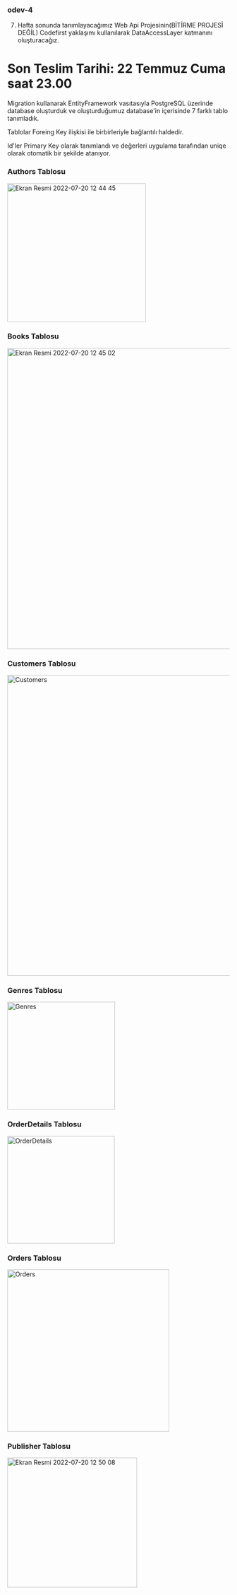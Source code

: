 ### odev-4
7. Hafta sonunda tanımlayacağımız Web Api Projesinin(BİTİRME PROJESİ DEĞİL) Codefirst yaklaşımı kullanılarak DataAccessLayer katmanını oluşturacağız. 
# Son Teslim Tarihi: 22 Temmuz Cuma saat 23.00



Migration kullanarak EntityFramework vasıtasıyla PostgreSQL üzerinde database oluşturduk ve oluşturduğumuz database'in içerisinde 7 farklı tablo tanımladık. 

Tablolar Foreing Key ilişkisi ile birbirleriyle bağlantılı haldedir.

Id'ler Primary Key olarak tanımlandı ve değerleri uygulama tarafından uniqe olarak otomatik bir şekilde atanıyor.
       
### Authors Tablosu
       
<img width="314" alt="Ekran Resmi 2022-07-20 12 44 45" src="https://user-images.githubusercontent.com/105243448/179958745-9aae6352-9048-4ed5-8472-aa3f6e63d5a8.png">

### Books Tablosu

<img width="681" alt="Ekran Resmi 2022-07-20 12 45 02" src="https://user-images.githubusercontent.com/105243448/179959117-b4cbfc09-c26b-4f93-8e00-43f68d0f258c.png">

### Customers Tablosu
   
<img width="681" alt="Customers" src="https://user-images.githubusercontent.com/105243448/179959251-d830188d-f486-4d08-8bcd-d44b949059b6.png">
   
### Genres Tablosu
   
<img width="244" alt="Genres" src="https://user-images.githubusercontent.com/105243448/179959326-e6c9d6f5-c1e2-46e8-8bf1-ff6e5cc92908.png">
   
### OrderDetails Tablosu
    
<img width="243" alt="OrderDetails" src="https://user-images.githubusercontent.com/105243448/179959544-7fe7984d-aec1-40f8-951a-6c6e128a33c0.png">
   
### Orders Tablosu
    
<img width="367" alt="Orders" src="https://user-images.githubusercontent.com/105243448/179960182-b4d02254-3968-46e8-8e93-40140942921e.png">

    
### Publisher Tablosu

<img width="294" alt="Ekran Resmi 2022-07-20 12 50 08" src="https://user-images.githubusercontent.com/105243448/179959736-ba066b43-f0a4-4b4f-9c4f-c6dc08bf5eb9.png">

